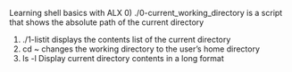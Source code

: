 Learning shell basics with ALX
0) ./0-current_working_directory is a script that shows the absolute path of the current directory
1) ./1-listit displays the contents list of the current directory
2)  cd ~ changes the working directory to the user’s home directory
3)  ls -l Display current directory contents in a long format
